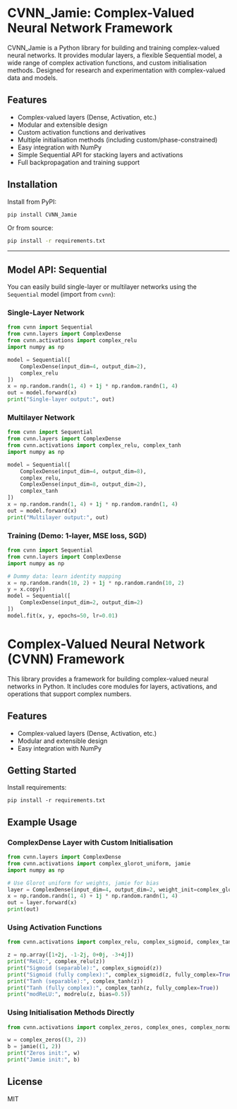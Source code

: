 
# CVNN_Jamie: Complex-Valued Neural Network Framework

CVNN_Jamie is a Python library for building and training complex-valued neural networks. It provides modular layers, a flexible Sequential model, a wide range of complex activation functions, and custom initialisation methods. Designed for research and experimentation with complex-valued data and models.

## Features
- Complex-valued layers (Dense, Activation, etc.)
- Modular and extensible design
- Custom activation functions and derivatives
- Multiple initialisation methods (including custom/phase-constrained)
- Easy integration with NumPy
- Simple Sequential API for stacking layers and activations
- Full backpropagation and training support

## Installation

Install from PyPI:
```sh
pip install CVNN_Jamie
```
Or from source:
```sh
pip install -r requirements.txt
```

---

## Model API: Sequential


You can easily build single-layer or multilayer networks using the `Sequential` model (import from `cvnn`):

### Single-Layer Network
```python
from cvnn import Sequential
from cvnn.layers import ComplexDense
from cvnn.activations import complex_relu
import numpy as np

model = Sequential([
	ComplexDense(input_dim=4, output_dim=2),
	complex_relu
])
x = np.random.randn(1, 4) + 1j * np.random.randn(1, 4)
out = model.forward(x)
print("Single-layer output:", out)
```

### Multilayer Network
```python
from cvnn import Sequential
from cvnn.layers import ComplexDense
from cvnn.activations import complex_relu, complex_tanh
import numpy as np

model = Sequential([
	ComplexDense(input_dim=4, output_dim=8),
	complex_relu,
	ComplexDense(input_dim=8, output_dim=2),
	complex_tanh
])
x = np.random.randn(1, 4) + 1j * np.random.randn(1, 4)
out = model.forward(x)
print("Multilayer output:", out)
```

### Training (Demo: 1-layer, MSE loss, SGD)
```python
from cvnn import Sequential
from cvnn.layers import ComplexDense
import numpy as np

# Dummy data: learn identity mapping
x = np.random.randn(10, 2) + 1j * np.random.randn(10, 2)
y = x.copy()
model = Sequential([
	ComplexDense(input_dim=2, output_dim=2)
])
model.fit(x, y, epochs=50, lr=0.01)
```
# Complex-Valued Neural Network (CVNN) Framework

This library provides a framework for building complex-valued neural networks in Python. It includes core modules for layers, activations, and operations that support complex numbers.

## Features
- Complex-valued layers (Dense, Activation, etc.)
- Modular and extensible design
- Easy integration with NumPy

## Getting Started

Install requirements:
```
pip install -r requirements.txt
```


## Example Usage

### ComplexDense Layer with Custom Initialisation
```python
from cvnn.layers import ComplexDense
from cvnn.activations import complex_glorot_uniform, jamie
import numpy as np

# Use Glorot uniform for weights, jamie for bias
layer = ComplexDense(input_dim=4, output_dim=2, weight_init=complex_glorot_uniform, bias_init=jamie)
x = np.random.randn(1, 4) + 1j * np.random.randn(1, 4)
out = layer.forward(x)
print(out)
```

### Using Activation Functions
```python
from cvnn.activations import complex_relu, complex_sigmoid, complex_tanh, modrelu

z = np.array([1+2j, -1-2j, 0+0j, -3+4j])
print("ReLU:", complex_relu(z))
print("Sigmoid (separable):", complex_sigmoid(z))
print("Sigmoid (fully complex):", complex_sigmoid(z, fully_complex=True))
print("Tanh (separable):", complex_tanh(z))
print("Tanh (fully complex):", complex_tanh(z, fully_complex=True))
print("modReLU:", modrelu(z, bias=0.5))
```

### Using Initialisation Methods Directly
```python
from cvnn.activations import complex_zeros, complex_ones, complex_normal, complex_glorot_uniform, complex_he_normal, jamie

w = complex_zeros((3, 2))
b = jamie((1, 2))
print("Zeros init:", w)
print("Jamie init:", b)
```

## License
MIT
